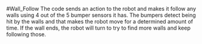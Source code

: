 #Wall_Follow
The code sends an action to the robot and makes it follow any walls using 4 out of the 5 bumper sensors it has. The bumpers
detect being hit by the walls and that makes the robot move for a determined amount of time. If the wall ends, the robot will
turn to try to find more walls and keep following those. 
